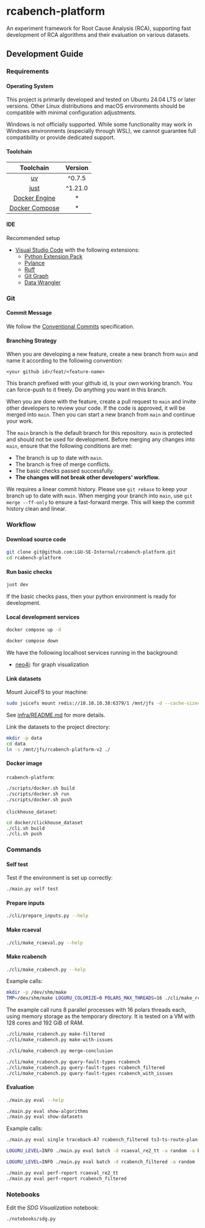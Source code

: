 # rcabench-platform

An experiment framework for Root Cause Analysis (RCA), supporting fast development of RCA algorithms and their evaluation on various datasets.

## Development Guide

### Requirements

#### Operating System

This project is primarily developed and tested on Ubuntu 24.04 LTS or later versions. Other Linux distributions and macOS environments should be compatible with minimal configuration adjustments.

Windows is not officially supported. While some functionality may work in Windows environments (especially through WSL), we cannot guarantee full compatibility or provide dedicated support.

#### Toolchain

|                     Toolchain                      | Version |
| :------------------------------------------------: | :-----: |
|          [uv](https://docs.astral.sh/uv)           | ^0.7.5  |
|       [just](https://github.com/casey/just)        | ^1.21.0 |
|  [Docker Engine](https://docs.docker.com/engine/)  |    *    |
| [Docker Compose](https://docs.docker.com/compose/) |    *    |

#### IDE

Recommended setup

+ [Visual Studio Code](https://code.visualstudio.com/) with the following extensions:
    + [Python Extension Pack](https://marketplace.visualstudio.com/items?itemName=donjayamanne.python-extension-pack)
    + [Pylance](https://marketplace.visualstudio.com/items?itemName=ms-python.vscode-pylance)
    + [Ruff](https://marketplace.visualstudio.com/items?itemName=charliermarsh.ruff)
    + [Git Graph](https://marketplace.visualstudio.com/items?itemName=mhutchie.git-graph)
    + [Data Wrangler](https://marketplace.visualstudio.com/items?itemName=ms-toolsai.datawrangler)

### Git

#### Commit Message

We follow the [Conventional Commits](https://www.conventionalcommits.org/en/v1.0.0/) specification.

#### Branching Strategy

When you are developing a new feature, create a new branch from `main` and name it according to the following convention:

```
<your github id>/feat/<feature-name>
```

This branch prefixed with your github id, is your own working branch. You can force-push to it freely. Do anything you want in this branch. 

When you are done with the feature, create a pull request to `main` and invite other developers to review your code. If the code is approved, it will be merged into `main`. Then you can start a new branch from `main` and continue your work.

The `main` branch is the default branch for this repository. `main` is protected and should not be used for development. Before merging any changes into `main`, ensure that the following conditions are met:
+ The branch is up to date with `main`.
+ The branch is free of merge conflicts.
+ The basic checks passed successfully.
+ **The changes will not break other developers' workflow.**

We requires a linear commit history. Please use `git rebase` to keep your branch up to date with `main`. When merging your branch into `main`, use `git merge --ff-only` to ensure a fast-forward merge. This will keep the commit history clean and linear.

### Workflow

#### Download source code

```bash
git clone git@github.com:LGU-SE-Internal/rcabench-platform.git
cd rcabench-platform
```

#### Run basic checks

```bash
just dev
```

If the basic checks pass, then your python environment is ready for development.

#### Local development services

```bash
docker compose up -d
```

```bash
docker compose down
```

We have the following localhost services running in the background:
+ [neo4j](https://neo4j.com/): for graph visualization

#### Link datasets

Mount JuiceFS to your machine:

```bash
sudo juicefs mount redis://10.10.10.38:6379/1 /mnt/jfs -d --cache-size=1024
```

See [infra/README.md](infra/README.md) for more details.

Link the datasets to the project directory:

```bash
mkdir -p data
cd data
ln -s /mnt/jfs/rcabench-platform-v2 ./
```

#### Docker image

`rcabench-platform`:

```bash
./scripts/docker.sh build
./scripts/docker.sh run
./scripts/docker.sh push
```

`clickhouse_dataset`:

```bash
cd docker/clickhouse_dataset
./cli.sh build
./cli.sh push
```

### Commands

#### Self test

Test if the environment is set up correctly:

```bash
./main.py self test
```

#### Prepare inputs

```bash
./cli/prepare_inputs.py --help
```

#### Make rcaeval

```bash
./cli/make_rcaeval.py --help
```

#### Make rcabench

```bash
./cli/make_rcabench.py --help
```

Example calls:

```bash
mkdir -p /dev/shm/make
TMP=/dev/shm/make LOGURU_COLORIZE=0 POLARS_MAX_THREADS=16 ./cli/make_rcabench.py run --parallel=8 >temp/a.log 2>&1
```

The example call runs 8 parallel processes with 16 polars threads each, using memory storage as the temporary directory. It is tested on a VM with 128 cores and 192 GiB of RAM.

```bash
./cli/make_rcabench.py make-filtered
./cli/make_rcabench.py make-with-issues
```

```bash
./cli/make_rcabench.py merge-conclusion
```

```bash
./cli/make_rcabench.py query-fault-types rcabench
./cli/make_rcabench.py query-fault-types rcabench_filtered
./cli/make_rcabench.py query-fault-types rcabench_with_issues
```

#### Evaluation

```bash
./main.py eval --help
```

```bash
./main.py eval show-algorithms
./main.py eval show-datasets
```

Example calls:

```bash
./main.py eval single traceback-A7 rcabench_filtered ts3-ts-route-plan-service-request-delay-59s2q4
```

```bash
LOGURU_LEVEL=INFO ./main.py eval batch -d rcaeval_re2_tt -a random -a baro -a nsigma -a traceback-A7 --use-cpus=112 --clear >temp/a.log 2>&1
```

```bash
LOGURU_LEVEL=INFO ./main.py eval batch -d rcabench_filtered -a random -a baro -a nsigma -a traceback-A7 --use-cpus=112 --clear >temp/a.log 2>&1
```

```bash
./main.py eval perf-report rcaeval_re2_tt
./main.py eval perf-report rcabench_filtered
```

### Notebooks

Edit the *SDG Visualization* notebook:

```bash
./notebooks/sdg.py
```
